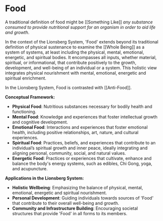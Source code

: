 # Food

A traditional definition of food might be [[Something Like]] *any substance consumed to provide nutritional support for an organism in order to aid life and growth*.

In the context of the Lionsberg System, 'Food' extends beyond its traditional definition of physical sustenance to examine the [[Whole Being]] as a system of systems, at least including the physical, mental, emotional, energetic, and spiritual bodies. It encompasses all inputs, whether material, spiritual, or informational, that contribute positively to the growth, development, and well-being of an individual or a system. This holistic view integrates physical nourishment with mental, emotional, energetic and spiritual enrichment.

In the Lionsberg System, Food is contrasted with [[Anti-Food]]. 

**Conceptual Framework:**

- **Physical Food**: Nutritious substances necessary for bodily health and functioning.
- **Mental Food**: Knowledge and experiences that foster intellectual growth and cognitive development.
- **Emotional Food**: Interactions and experiences that foster emotional health, including positive relationships, art, nature, and cultural experiences.
- **Spiritual Food**: Practices, beliefs, and experiences that contribute to an individual’s spiritual growth and inner peace, ideally integrating and aligning personal, community, social, and natural values. 
- **Energetic Food**: Practices or experiences that cultivate, enhance and balance the body's energy systems, such as edibles, Chi Gong, yoga, and acupuncture. 

**Applications in the Lionsberg System:**

- **Holistic Wellbeing**: Emphasizing the balance of physical, mental, emotional, energetic and spiritual nourishment.
- **Personal Development**: Guiding individuals towards sources of 'Food' that contribute to their overall well-being and growth.
- **Community and Infrastructure Building**: Encouraging societal structures that provide 'Food' in all forms to its members.
